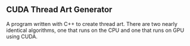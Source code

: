 ## CUDA Thread Art Generator
A program written with C++ to create thread art. There are two nearly identical algorithms, one that runs on the CPU and one that runs on GPU using CUDA.

